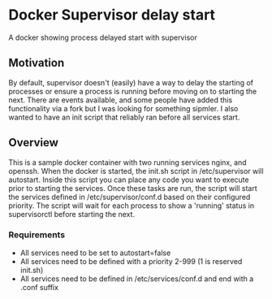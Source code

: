 # Docker Supervisor delay start
A docker showing process delayed start with supervisor

## Motivation
By default, supervisor doesn't (easily) have a way to delay the starting of processes or ensure a process is running before moving on to starting the next. There are events available, and some people have added this functionality via a fork but I was looking for something sipmler. I also wanted to have an init script that reliably ran before all services start.

## Overview
This is a sample docker container with two running services nginx, and openssh. When the docker is started, the init.sh script in /etc/supervisor will autostart. Inside this script you can place any code you want to execute prior to starting the services. Once these tasks are run, the script will start the services defined in /etc/supervisor/conf.d based on their configured priority. The script will wait for each process to show a 'running' status in supervisorctl before starting the next. 

### Requirements
* All services need to be set to autostart=false
* All services need to be defined with a priority 2-999 (1 is reserved init.sh)
* All services need to be defined in /etc/services/conf.d and end with a .conf suffix
